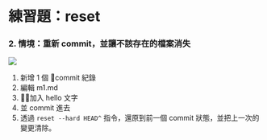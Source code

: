 # 練習題：reset

### 2. 情境：重新 commit，並讓不該存在的檔案消失

![](../command/assets/git_reset.png)

1. 新增 1 個 commit 紀錄
1. 編輯 m1.md
1. 加入 hello 文字
1. 並 commit 進去
1. 透過 `reset --hard HEAD^` 指令，還原到前一個 commit 狀態，並把上一次的變更清除。

<!-- 
解答

echo "1" >> m1.md && git add . && git commit -m 'm1'
vi m1.md
git commit -m 'update'
git reset --hard HEAD^
 -->
